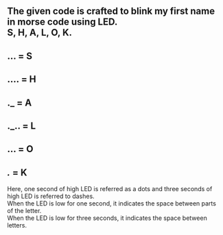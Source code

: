 The given code is crafted to blink my first name in morse code using LED.\
S, H, A, L, O, K.
-
... = S
--
.... = H
--
._ = A 
-
._.. = L 
-
... = O
-
_._ = K
-
Here, one second of high LED is referred as a dots and three seconds of high LED is referred to dashes.\
When the LED is low for one second, it indicates the space between parts of the letter.\
When the LED is low for three seconds, it indicates the space between letters.
